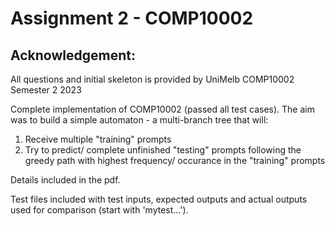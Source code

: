 # Assignment 2 - COMP10002

## Acknowledgement:
All questions and initial skeleton is provided by UniMelb COMP10002 Semester 2 2023

Complete implementation of COMP10002 (passed all test cases). The aim was to build a simple automaton - a multi-branch tree that will:
1. Receive multiple "training" prompts
2. Try to predict/ complete unfinished "testing" prompts following the 
greedy path with highest frequency/ occurance in the "training" prompts

Details included in the pdf.

Test files included with test inputs, expected outputs and actual outputs
used for comparison (start with 'mytest...').
